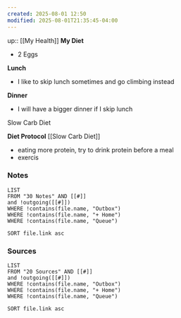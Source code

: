 ```yaml
---
created: 2025-08-01 12:50
modified: 2025-08-01T21:35:45-04:00
---
```

up:: [[My Health]]
**My Diet**
- 2 Eggs

**Lunch**
- I like to skip lunch sometimes and go climbing instead

**Dinner**
- I will have a bigger dinner if I skip lunch

Slow Carb Diet


**Diet Protocol**
[[Slow Carb Diet]]

- eating more protein, try to drink protein before a meal
- exercis

### Notes
```dataview
LIST
FROM "30 Notes" AND [[#]]
and !outgoing([[#]])
WHERE !contains(file.name, "Outbox")
WHERE !contains(file.name, "+ Home")
WHERE !contains(file.name, "Queue")

SORT file.link asc
```

### Sources
```dataview
LIST
FROM "20 Sources" AND [[#]]
and !outgoing([[#]])
WHERE !contains(file.name, "Outbox")
WHERE !contains(file.name, "+ Home")
WHERE !contains(file.name, "Queue")

SORT file.link asc
```